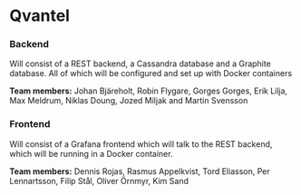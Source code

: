 Qvantel
=======

### Backend

Will consist of a REST backend, a Cassandra database and a Graphite database. All of which will be configured and set up with Docker containers

**Team members:** Johan Bjäreholt, Robin Flygare, Gorges Gorges, Erik Lilja, Max Meldrum, Niklas Doung, Jozed Miljak and Martin Svensson

### Frontend

Will consist of a Grafana frontend which will talk to the REST backend, which will be running in a Docker container.

**Team members:** Dennis Rojas, Rasmus Appelkvist, Tord Eliasson, Per Lennartsson, Filip Stål, Oliver Örnmyr, Kim Sand
